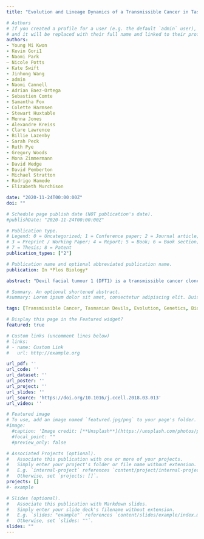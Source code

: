```yaml
---
title: "Evolution and Lineage Dynamics of a Transmissible Cancer in Tasmanian devils"

# Authors
# If you created a profile for a user (e.g. the default `admin` user), write the username (folder name) here 
# and it will be replaced with their full name and linked to their profile.
authors:
- Young Mi Kwon
- Kevin Gori1
- Naomi Park
– Nicole Potts
- Kate Swift
- Jinhong Wang
- admin
- Naomi Cannell
- Adrian Baez-Ortega
- Sebastien Comte
- Samantha Fox
- Colette Harmsen
- Stewart Huxtable
- Menna Jones
- Alexandre Kreiss
- Clare Lawrence
- Billie Lazenby
- Sarah Peck
- Ruth Pye
- Gregory Woods
- Mona Zimmermann
- David Wedge
- David Pemberton
- Michael Stratton
- Rodrigo Hamede
- Elizabeth Murchison

date: "2020-11-24T00:00:00Z"
doi: ""

# Schedule page publish date (NOT publication's date).
#publishDate: "2020-11-24T00:00:00Z"

# Publication type.
# Legend: 0 = Uncategorized; 1 = Conference paper; 2 = Journal article;
# 3 = Preprint / Working Paper; 4 = Report; 5 = Book; 6 = Book section;
# 7 = Thesis; 8 = Patent
publication_types: ["2"]

# Publication name and optional abbreviated publication name.
publication: In *Plos Biology*

abstract: "Devil facial tumour 1 (DFT1) is a transmissible cancer clone endangering the Tasmanian devil. The expansion of DFT1 across Tasmania has been documented, but little is known of its evolutionary history. We analysed genomes of 648 DFT1 tumours collected throughout the disease range between 2003 and 2018. DFT1 diverged early into five clades, three spreading widely and two failing to persist. One clade has replaced others at several sites, and rates of DFT1 coinfection are high. DFT1 gradually accumulates copy number variants (CNVs), and its telomere lengths are short but constant. Recurrent CNVs reveal genes under positive selection, sites of genome instability, and repeated loss of a small derived chromosome. Cultured DFT1 cell lines have increased CNV frequency and undergo highly reproducible convergent evolution. Overall, DFT1 is a remarkably stable lineage whose genome illustrates how cancer cells adapt to diverse environments and persist in a parasitic niche."

# Summary. An optional shortened abstract.
#summary: Lorem ipsum dolor sit amet, consectetur adipiscing elit. Duis posuere tellus ac convallis placerat. Proin tincidunt magna sed ex sollicitudin condimentum.

tags: [Transmissible Cancer, Tasmanian Devils, Evolution, Genetics, Bioinformatics]

# Display this page in the Featured widget?
featured: true

# Custom links (uncomment lines below)
# links:
# - name: Custom Link
#   url: http://example.org

url_pdf: ''
url_code: ''
url_dataset: ''
url_poster: ''
url_project: ''
url_slides: ''
url_source: 'https://doi.org/10.1016/j.ccell.2018.03.013'
url_video: ''

# Featured image
# To use, add an image named `featured.jpg/png` to your page's folder. 
#image:
  #caption: 'Image credit: [**Unsplash**](https://unsplash.com/photos/pLCdAaMFLTE)'
  #focal_point: ""
  #preview_only: false

# Associated Projects (optional).
#   Associate this publication with one or more of your projects.
#   Simply enter your project's folder or file name without extension.
#   E.g. `internal-project` references `content/project/internal-project/index.md`.
#   Otherwise, set `projects: []`.
projects: []
#- example

# Slides (optional).
#   Associate this publication with Markdown slides.
#   Simply enter your slide deck's filename without extension.
#   E.g. `slides: "example"` references `content/slides/example/index.md`.
#   Otherwise, set `slides: ""`.
slides: ""
---
```


